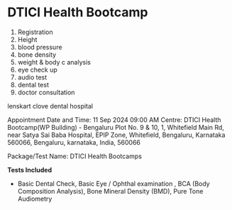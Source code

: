 # DTICI Health Bootcamp
01. Registration
2. Height
3. blood pressure
4. bone density
5. weight & body c analysis
6. eye check up
7. audio test
8. dental test
9. doctor consultation


lenskart
clove dental hospital



Appointment Date and Time: 11 Sep 2024 09:00 AM
Centre:
DTICI Health Bootcamp(WP Building) - Bengaluru
Plot No. 9 & 10, 1, Whitefield Main Rd, near Satya Sai Baba Hospital, EPIP Zone, Whitefield, Bengaluru, Karnataka 560066, Bengaluru, karnataka, India, 560066

Package/Test Name: DTICI Health Bootcamps


**Tests Included**  
- Basic Dental Check, Basic Eye / Ophthal examination , BCA (Body Composition Analysis), Bone Mineral Density (BMD), Pure Tone Audiometry

